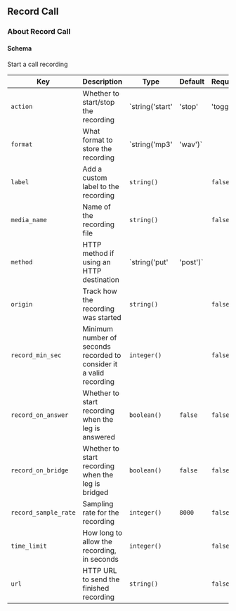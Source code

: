 ## Record Call

### About Record Call

#### Schema

Start a call recording



Key | Description | Type | Default | Required
--- | ----------- | ---- | ------- | --------
`action` | Whether to start/stop the recording | `string('start' | 'stop' | 'toggle')` | `toggle` | `false`
`format` | What format to store the recording | `string('mp3' | 'wav')` |   | `false`
`label` | Add a custom label to the recording | `string()` |   | `false`
`media_name` | Name of the recording file | `string()` |   | `false`
`method` | HTTP method if using an HTTP destination | `string('put' | 'post')` |   | `false`
`origin` | Track how the recording was started | `string()` |   | `false`
`record_min_sec` | Minimum number of seconds recorded to consider it a valid recording | `integer()` |   | `false`
`record_on_answer` | Whether to start recording when the leg is answered | `boolean()` | `false` | `false`
`record_on_bridge` | Whether to start recording when the leg is bridged | `boolean()` | `false` | `false`
`record_sample_rate` | Sampling rate for the recording | `integer()` | `8000` | `false`
`time_limit` | How long to allow the recording, in seconds | `integer()` |   | `false`
`url` | HTTP URL to send the finished recording | `string()` |   | `false`



